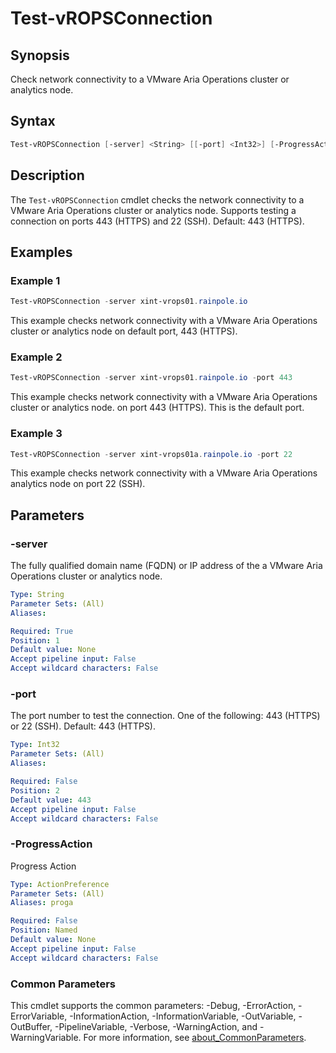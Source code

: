 # Test-vROPSConnection

## Synopsis

Check network connectivity to a VMware Aria Operations cluster or analytics node.

## Syntax

```powershell
Test-vROPSConnection [-server] <String> [[-port] <Int32>] [-ProgressAction <ActionPreference>] [<CommonParameters>]
```

## Description

The `Test-vROPSConnection` cmdlet checks the network connectivity to a VMware Aria Operations cluster or analytics node.
Supports testing a connection on ports 443 (HTTPS) and 22 (SSH).
Default: 443 (HTTPS).

## Examples

### Example 1

```powershell
Test-vROPSConnection -server xint-vrops01.rainpole.io
```

This example checks network connectivity with a VMware Aria Operations cluster or analytics node on default port, 443 (HTTPS).

### Example 2

```powershell
Test-vROPSConnection -server xint-vrops01.rainpole.io -port 443
```

This example checks network connectivity with a VMware Aria Operations cluster or analytics node. on port 443 (HTTPS). This is the default port.

### Example 3

```powershell
Test-vROPSConnection -server xint-vrops01a.rainpole.io -port 22
```

This example checks network connectivity with a VMware Aria Operations analytics node on port 22 (SSH).

## Parameters

### -server

The fully qualified domain name (FQDN) or IP address of the a VMware Aria Operations cluster or analytics node.

```yaml
Type: String
Parameter Sets: (All)
Aliases:

Required: True
Position: 1
Default value: None
Accept pipeline input: False
Accept wildcard characters: False
```

### -port

The port number to test the connection. One of the following: 443 (HTTPS) or 22 (SSH). Default: 443 (HTTPS).

```yaml
Type: Int32
Parameter Sets: (All)
Aliases:

Required: False
Position: 2
Default value: 443
Accept pipeline input: False
Accept wildcard characters: False
```

### -ProgressAction

Progress Action

```yaml
Type: ActionPreference
Parameter Sets: (All)
Aliases: proga

Required: False
Position: Named
Default value: None
Accept pipeline input: False
Accept wildcard characters: False
```

### Common Parameters

This cmdlet supports the common parameters: -Debug, -ErrorAction, -ErrorVariable, -InformationAction, -InformationVariable, -OutVariable, -OutBuffer, -PipelineVariable, -Verbose, -WarningAction, and -WarningVariable. For more information, see [about_CommonParameters](http://go.microsoft.com/fwlink/?LinkID=113216).
